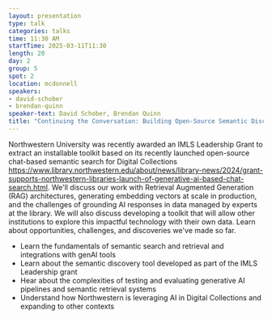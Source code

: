 ```yaml
---
layout: presentation
type: talk
categories: talks
time: 11:30 AM
startTime: 2025-03-11T11:30 
length: 20
day: 2
group: 5
spot: 2
location: mcdonnell
speakers:
- david-schober
- brendan-quinn
speaker-text: David Schober, Brendan Quinn
title: "Continuing the Conversation: Building Open-Source Semantic Discovery Tools"
---
```

Northwestern University was recently awarded an IMLS Leadership Grant to extract an installable toolkit based on its recently launched open-source chat-based semantic search for Digital Collections <https://www.library.northwestern.edu/about/news/library-news/2024/grant-supports-northwestern-libraries-launch-of-generative-ai-based-chat-search.html>. We'll discuss our work with Retrieval Augmented Generation (RAG) architectures, generating embedding vectors at scale in production, and the challenges of grounding AI responses in data managed by experts at the library. We will also discuss developing a toolkit that will allow other institutions to explore this impactful technology with their own data. Learn about opportunities, challenges, and discoveries we've made so far. 

- Learn the fundamentals of semantic search and retrieval and integrations with genAI tools
- Learn about the semantic discovery tool developed as part of the IMLS Leadership grant 
- Hear about the complexities of testing and evaluating generative AI pipelines and semantic retrieval systems
- Understand how Northwestern is leveraging AI in Digital Collections and expanding to other contexts
